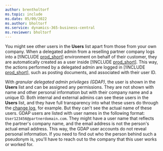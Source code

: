 ```yaml
---
author: brentholtorf
ms.topic: include
ms.date: 05/09/2022
ms.author: bholtorf
ms.service: dynamics-365-business-central
ms.reviewer: bholtorf
---
```

You might see other users in the **Users** list apart from those from your own company. When a delegated admin from a reselling partner company logs into a [!INCLUDE [prod_short](prod_short.md)] environment on behalf of their customer, they are automatically created as a user inside [!INCLUDE [prod_short](prod_short.md)]. This way, the actions performed by a delegated admin are logged in [!INCLUDE [prod_short](prod_short.md)], such as posting documents, and associated with their user ID.  

With *granular delegated admin privileges (GDAP)*, the user is shown in the **Users** list and can be assigned any permissions. They are not shown with name and other personal information but with their company name and a unique ID. Both internal and external admins can see these users in the **Users** list, and they have full transparency into what these users do through the [change log](../across-log-changes.md), for example. But they can't see the actual name of these users. GDAP users are listed with user names in the following format: `User123456@partnerdomain.com`. They might have a user name that reflects the partner's company name, and the email address is not the person's actual email address. This way, the GDAP user accounts do not reveal personal information. If you need to find out who the person behind such a pseudonym is, you'll have to reach out to the company that this user works or worked for.  
